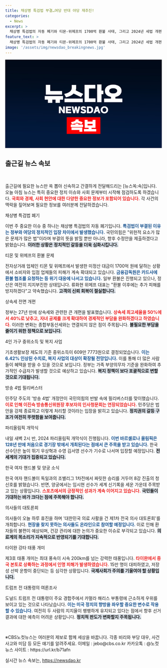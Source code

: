 ```yaml
---
title: 채상병 특검법 부결…여당 반대 야당 재추진!
categories:
  - News
excerpt: >
  채상병 특검법의 자동 폐기와 티몬-위메프의 1700억 환불 사태, 그리고 2024년 세법 개편안 발표 소식까지, 출근길 필수 뉴스 한눈에! 클릭을 유도하는 흥미진진한 이야기를 놓치지 마세요.
feature_text: >
  채상병 특검법의 자동 폐기와 티몬-위메프의 1700억 환불 사태, 그리고 2024년 세법 개편안 발표 소식까지, 출근길 필수 뉴스 한눈에! 클릭을 유도하는 흥미진진한 이야기를 놓치지 마세요.
image: '/assets/img/newsdao_breakingnews.jpg'
---
```


<p><img src="/assets/img/newsdao_breakingnews.jpg" alt="cryptoinkorea 속보" /></p>

<h2 data-ke-size="size26">출근길 뉴스 속보</h2>

<p data-ke-size="size16">&nbsp;</p>

<p>출근길에 필요한 뉴스만 쏙 뽑아 신속하고 간결하게 전달해드리는 [뉴스쏙:속]입니다. 오늘 아침 뉴스는 특히 중요한 정치 이슈와 사회 문제부터 시작해 점검하도록 하겠습니다. <b><span style="color: #ee2323;">국회와 경제, 사회 현안에 대한 다양한 중요한 정보가 포함되어 있습니다.</span></b> 각 사건의 맥락을 짚어보며 필요한 정보를 여러분께 전달하겠습니다.</p>

<p data-ke-size="size16"></p>

<p>채상병 특검법 폐기</p>

<p>이번 주 중요한 이슈 중 하나는 채상병 특검법의 자동 폐기입니다. <b><span style="color: #1a5490;">특검법이 부결된 이유는 정부와 여당의 정치적인 입장 차이에서 발생했습니다.</span></b> 국민의힘은 "위헌적 요소가 많은 문제가 많은 법"이라며 부결의 뜻을 밝힐 뿐만 아니라, 향후 수정안을 제출하겠다고 밝혔습니다. <b><span style="background-color: #21538527;">이러한 상황은 정치적인 갈등을 더욱 심화시킵니다.</span></b> </p>

<p data-ke-size="size16"></p>

<p>티몬 및 위메프의 환불 문제</p>

<p>전자상거래 업체인 티몬 및 위메프에서 발생한 미정산 대금이 1700억 원에 달하는 상황에서 소비자와 입점 업체들의 피해가 계속 확대되고 있습니다. <b><span style="color: #1a5490;">금융감독원은 카드사에 환불 협조를 요청하는 등 위기 대응에 나서고 있습니다.</span></b> 일부 환불은 진행되고 있으나, 정산은 여전히 지지부진한 상태입니다. 류화현 위메프 대표는 "환불 이후에는 추가 피해를 방지하겠다"고 약속했습니다. <b><span style="background-color: #21538527;">고객의 신뢰 회복이 절실합니다.</span></b> </p>

<p data-ke-size="size16"></p>

<p>상속세 전면 개편</p>

<p>정부는 27년 만에 상속세와 관련한 큰 개편을 발표했습니다. <b><span style="color: #ee2323;">상속세 최고세율을 50%에서 40%로 낮추고, 자녀 공제를 크게 확대하여 경제적인 부담을 완화하겠다고 하였습니다.</span></b> 이러한 변화는 종합부동산세와는 연결되지 않은 점이 주목됩니다. <b><span style="background-color: #21538527;">불필요한 부담을 줄이기 위한 정책으로 보입니다.</span></b> </p>

<p data-ke-size="size16"></p>

<p>4인 가구 중위소득 및 복지 사업</p>

<p>기초생활보장 제도의 기준 중위소득이 609만 7773원으로 결정되었습니다. <b><span style="color: #1a5490;">이는 6.42% 인상된 수치로, 복지 사업의 대상이 확장될 전망입니다.</span></b> 이를 통해 더 많은 사람들이 혜택을 받을 수 있을 것으로 보입니다. 정부는 가족 부양의무자 기준을 완화하여 추가적인 수급자가 발생할 것으로 예상하고 있습니다. <b><span style="background-color: #21538527;">복지 정책이 보다 포괄적으로 변할 것으로 기대됩니다.</span></b> </p>

<p data-ke-size="size16"></p>

<p>방송 4법 필리버스터</p>

<p>민주당 주도의 '방송 4법' 개정안이 국민의힘의 반발 속에 필리버스터를 맞이했습니다. <b><span style="color: #ee2323;">이로 인해 이진숙 방송통신위원장 후보자의 인사청문회는 연장되었습니다.</span></b> 민주당은 법안을 강제 종료하고 이렇게 처리할 것이라는 입장을 밝히고 있습니다. <b><span style="background-color: #21538527;">정치권의 갈등 구조가 여전히 뚜렷함을 보여줍니다.</span></b> </p>

<p data-ke-size="size16"></p>

<p>파리올림픽 개막식</p>

<p>내일 새벽 2시 반, 2024 파리올림픽 개막식이 진행됩니다. <b><span style="color: #1a5490;">이번 바르셀로나 올림픽은 128년 만에 처음으로 경기장 밖에서 개최된다는 점에서 큰 주목을 받고 있습니다.</span></b> 한국 선수단은 높이 뛰기 우상혁과 수영 김서영 선수가 기수로 나서며 입장할 예정입니다. <b><span style="background-color: #21538527;">전 세계의 기대가 집중되고 있습니다.</span></b> </p>

<p data-ke-size="size16"></p>

<p>한국 여자 핸드볼 및 양궁 소식</p>

<p>한국 여자 핸드볼이 독일과의 조별리그 1차전에서 짜릿한 승리를 거두어 8강 진출의 청신호를 밝혔습니다. 반면, 양궁에서는 임시현 선수가 세계 신기록을 세운 가운데 주목받고 있는 상황입니다. <b><span style="color: #ee2323;">스포츠에서의 긍정적인 성과가 계속 이어지고 있습니다.</span></b> <b><span style="background-color: #21538527;">국민들이 기대하는 바가 크다는 점에 주목해야 합니다.</span></b> </p>

<p data-ke-size="size16"></p>

<p>의사들의 대토론회</p>

<p>의사들이 오늘 하루 휴진을 하며 '대한민국 의료 사활을 건 제1차 전국 의사 대토론회'를 개최합니다. <b><span style="color: #1a5490;">현장을 찾지 못하는 의사들도 온라인으로 참여할 예정입니다.</span></b> 이로 인해 환자들의 불편이 예상되며, 건강 관리에 대한 논의가 중요한 이슈로 부각되고 있습니다. <b><span style="background-color: #21538527;">의료계의 목소리가 지속적으로 반영되기를 기대합니다.</span></b> </p>

<p data-ke-size="size16"></p>

<p>타이완 강타 태풍 개미</p>

<p>제3호 태풍 개미는 최대 풍속이 시속 200km를 넘는 강력한 태풍입니다. <b><span style="color: #ee2323;">타이완에서 중국 본토로 상륙하는 과정에서 인명 피해가 발생하였습니다.</span></b> 15만 명이 대피하였고, 저장성 선박 운항이 중단되는 등 심각한 상황입니다. <b><span style="background-color: #21538527;">국제사회가 주의를 기울여야 할 상황입니다.</span></b> </p>

<p data-ke-size="size16"></p>

<p>트럼프 전 대통령의 여론조사</p>

<p>도널드 트럼프 전 대통령이 주요 경합주에서 카멀라 해리스 부통령에 근소하게 우위를 보이고 있는 것으로 나타났습니다. <b><span style="color: #1a5490;">이는 미국 정치의 향방을 좌우할 중요한 변수로 작용할 수 있습니다.</span></b> 여전히 두 사람의 지지율이 팽팽하게 유지되고 있다는 점에서 향후 선거 결과에 대한 예측이 어려운 상황입니다. <b><span style="background-color: #21538527;">정치적 판도가 변화할지 주목됩니다.</span></b> </p>

<p data-ke-size="size16"></p>

<p data-ke-size="size16">&nbsp;</p>

<p>※CBS노컷뉴스는 여러분의 제보로 함께 세상을 바꿉니다. 각종 비리와 부당 대우, 사건 사고와 미담 등 모든 얘기를 알려주세요. 이메일 : jebo@cbs.co.kr 카카오톡 : @노컷뉴스 사이트 : https://url.kr/b71afn</p>
실시간 뉴스 속보는, <a href="https://newsdao.kr" rel="dofollow">https://newsdao.kr</a>


